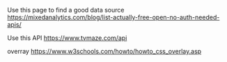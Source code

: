 
Use this page to find a good data source
https://mixedanalytics.com/blog/list-actually-free-open-no-auth-needed-apis/

Use this API
https://www.tvmaze.com/api

overray
https://www.w3schools.com/howto/howto_css_overlay.asp
